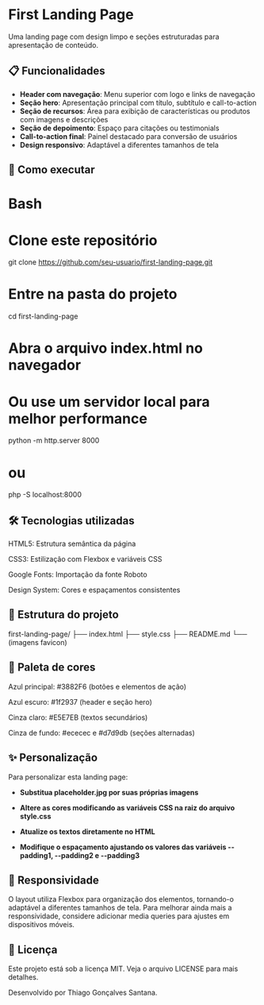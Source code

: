 # First Landing Page

Uma landing page com design limpo e seções estruturadas para apresentação de conteúdo.

## 📋 Funcionalidades

- **Header com navegação**: Menu superior com logo e links de navegação
- **Seção hero**: Apresentação principal com título, subtítulo e call-to-action
- **Seção de recursos**: Área para exibição de características ou produtos com imagens e descrições
- **Seção de depoimento**: Espaço para citações ou testimonials
- **Call-to-action final**: Painel destacado para conversão de usuários
- **Design responsivo**: Adaptável a diferentes tamanhos de tela

## 🚀 Como executar

# Bash
# Clone este repositório
git clone https://github.com/seu-usuario/first-landing-page.git

# Entre na pasta do projeto
cd first-landing-page

# Abra o arquivo index.html no navegador
# Ou use um servidor local para melhor performance
python -m http.server 8000
# ou
php -S localhost:8000

## 🛠️ Tecnologias utilizadas

HTML5: Estrutura semântica da página

CSS3: Estilização com Flexbox e variáveis CSS

Google Fonts: Importação da fonte Roboto

Design System: Cores e espaçamentos consistentes

## 📝 Estrutura do projeto

first-landing-page/
├── index.html
├── style.css
├── README.md
└── (imagens favicon)

## 🎨 Paleta de cores

Azul principal: #3882F6 (botões e elementos de ação)

Azul escuro: #1f2937 (header e seção hero)

Cinza claro: #E5E7EB (textos secundários)

Cinza de fundo: #ececec e #d7d9db (seções alternadas)

## ✨ Personalização

Para personalizar esta landing page:

- **Substitua placeholder.jpg por suas próprias imagens**

- **Altere as cores modificando as variáveis CSS na raiz do arquivo style.css**

- **Atualize os textos diretamente no HTML**

- **Modifique o espaçamento ajustando os valores das variáveis --padding1, --padding2 e --padding3**

## 📱 Responsividade

O layout utiliza Flexbox para organização dos elementos, tornando-o adaptável a diferentes tamanhos de tela. Para melhorar ainda mais a responsividade, considere adicionar media queries para ajustes em dispositivos móveis.

## 📄 Licença
Este projeto está sob a licença MIT. Veja o arquivo LICENSE para mais detalhes.

Desenvolvido por Thiago Gonçalves Santana.
